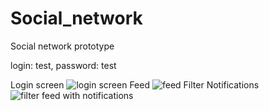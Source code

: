 # Social_network
Social network prototype

login: test,
password: test 

Login screen
![login screen](https://user-images.githubusercontent.com/43522410/51612066-5fa0ba80-1f29-11e9-957a-c2a77d67d1ed.jpg)
Feed
![feed](https://user-images.githubusercontent.com/43522410/51612130-7e9f4c80-1f29-11e9-80e3-3f74a930a144.jpg)
Filter Notifications
![filter feed with notifications](https://user-images.githubusercontent.com/43522410/51612155-8e1e9580-1f29-11e9-81c9-8f1fd7d12b42.jpg)
